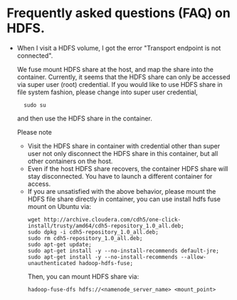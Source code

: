 # Frequently asked questions (FAQ) on HDFS. 

* When I visit a HDFS volume, I got the error "Transport endpoint is not connected". 

  We fuse mount HDFS share at the host, and map the share into the container. Currently, it seems that the HDFS share can only be accessed via super user (root) credential. If you would like to use HDFS share in file system fashion, please change into super user credential, 
  ```
    sudo su
  ```
  and then use the HDFS share in the container. 

  Please note 
  * Visit the HDFS share in container with credential other than super user not only disconnect the HDFS share in this container, but all other containers on the host.
  * Even if the host HDFS share recovers, the container HDFS share will stay disconnected. You have to launch a different container for access. 
  * If you are unsatisfied with the above behavior, please mount the HDFS file share directly in container, you can use install hdfs fuse mount on Ubuntu via:
    ```
    wget http://archive.cloudera.com/cdh5/one-click-install/trusty/amd64/cdh5-repository_1.0_all.deb; 
	sudo dpkg -i cdh5-repository_1.0_all.deb; 
	sudo rm cdh5-repository_1.0_all.deb; 
	sudo apt-get update; 
	sudo apt-get install -y --no-install-recommends default-jre; 
	sudo apt-get install -y --no-install-recommends --allow-unauthenticated hadoop-hdfs-fuse;
    ```
    Then, you can mount HDFS share via:
    ```
    hadoop-fuse-dfs hdfs://<namenode_server_name> <mount_point>
    ```
    

